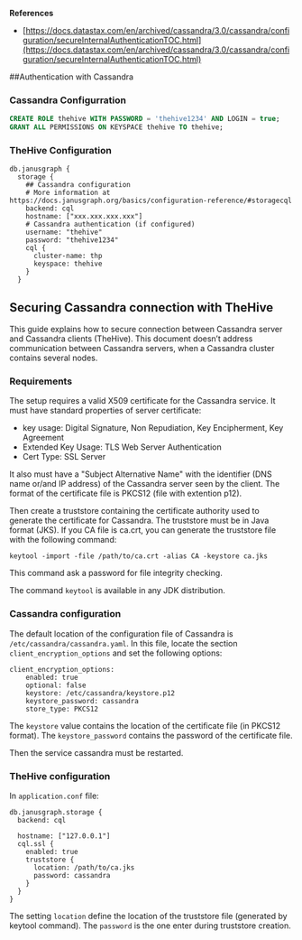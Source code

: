 

**References**
- [https://docs.datastax.com/en/archived/cassandra/3.0/cassandra/configuration/secureInternalAuthenticationTOC.html](https://docs.datastax.com/en/archived/cassandra/3.0/cassandra/configuration/secureInternalAuthenticationTOC.html)

##Authentication with Cassandra

### Cassandra Configurration 

```sql
CREATE ROLE thehive WITH PASSWORD = 'thehive1234' AND LOGIN = true;
GRANT ALL PERMISSIONS ON KEYSPACE thehive TO thehive;
```

### TheHive Configuration 

```
db.janusgraph {
  storage {
    ## Cassandra configuration
    # More information at https://docs.janusgraph.org/basics/configuration-reference/#storagecql
    backend: cql
    hostname: ["xxx.xxx.xxx.xxx"]
    # Cassandra authentication (if configured)
    username: "thehive"
    password: "thehive1234"
    cql {
      cluster-name: thp
      keyspace: thehive
    }
  }
```


## Securing Cassandra connection with TheHive

This guide explains how to secure connection between Cassandra server and Cassandra clients (TheHive). This document doesn’t address communication between Cassandra servers, when a Cassandra cluster contains several nodes. 

### Requirements 

The setup requires a valid X509 certificate for the Cassandra service. It must have standard properties of server certificate:

 - key usage: Digital Signature, Non Repudiation, Key Encipherment, Key Agreement
 - Extended Key Usage: TLS Web Server Authentication
 - Cert Type: SSL Server

It also must have a "Subject Alternative Name" with the identifier (DNS name or/and IP address) of the Cassandra server seen by the client.
The format of the certificate file is PKCS12 (file with extention p12).

Then create a truststore containing the certificate authority used to generate the certificate for Cassandra. The truststore must be in Java format (JKS). If you CA file is ca.crt, you can generate the truststore file with the following command:

```
keytool -import -file /path/to/ca.crt -alias CA -keystore ca.jks
```

This command ask a password for file integrity checking.

The command `keytool` is available in any JDK distribution.

### Cassandra configuration 

The default location of the configuration file of Cassandra is `/etc/cassandra/cassandra.yaml`. In this file, locate the section `client_encryption_options` and set the following options: 

```
client_encryption_options: 
    enabled: true 
    optional: false 
    keystore: /etc/cassandra/keystore.p12 
    keystore_password: cassandra 
    store_type: PKCS12 
```

The `keystore` value contains the location of the certificate file (in PKCS12 format). The `keystore_password` contains the password of the certificate file.

Then the service cassandra must be restarted.

### TheHive configuration 

In `application.conf` file: 

```
db.janusgraph.storage { 
  backend: cql 

  hostname: ["127.0.0.1"] 
  cql.ssl { 
    enabled: true 
    truststore { 
      location: /path/to/ca.jks 
      password: cassandra 
    } 
  } 
}
```

The setting `location` define the location of the truststore file (generated by keytool command). The `password` is the one enter during truststore creation.
